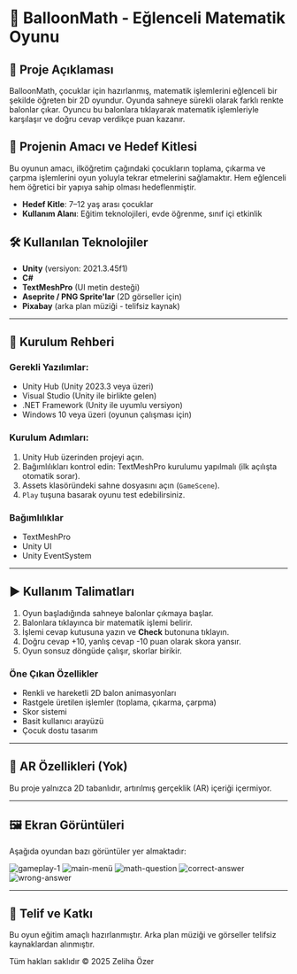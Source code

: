 # 🎈 BalloonMath - Eğlenceli Matematik Oyunu

## 📌 Proje Açıklaması

BalloonMath, çocuklar için hazırlanmış, matematik işlemlerini eğlenceli bir şekilde öğreten bir 2D oyundur. Oyunda sahneye sürekli olarak farklı renkte balonlar çıkar. Oyuncu bu balonlara tıklayarak matematik işlemleriyle karşılaşır ve doğru cevap verdikçe puan kazanır.

## 🎯 Projenin Amacı ve Hedef Kitlesi

Bu oyunun amacı, ilköğretim çağındaki çocukların toplama, çıkarma ve çarpma işlemlerini oyun yoluyla tekrar etmelerini sağlamaktır. Hem eğlenceli hem öğretici bir yapıya sahip olması hedeflenmiştir.

- **Hedef Kitle**: 7–12 yaş arası çocuklar
- **Kullanım Alanı**: Eğitim teknolojileri, evde öğrenme, sınıf içi etkinlik

## 🛠️ Kullanılan Teknolojiler

- **Unity** (versiyon: 2021.3.45f1)
- **C#**
- **TextMeshPro** (UI metin desteği)
- **Aseprite / PNG Sprite'lar** (2D görseller için)
- **Pixabay** (arka plan müziği - telifsiz kaynak)

---

## 🔧 Kurulum Rehberi

### Gerekli Yazılımlar:

- Unity Hub (Unity 2023.3 veya üzeri)
- Visual Studio (Unity ile birlikte gelen)
- .NET Framework (Unity ile uyumlu versiyon)
- Windows 10 veya üzeri (oyunun çalışması için)

### Kurulum Adımları:

1. Unity Hub üzerinden projeyi açın.
2. Bağımlılıkları kontrol edin: TextMeshPro kurulumu yapılmalı (ilk açılışta otomatik sorar).
3. Assets klasöründeki sahne dosyasını açın (`GameScene`).
4. `Play` tuşuna basarak oyunu test edebilirsiniz.

### Bağımlılıklar

- TextMeshPro
- Unity UI
- Unity EventSystem

---

## ▶️ Kullanım Talimatları

1. Oyun başladığında sahneye balonlar çıkmaya başlar.
2. Balonlara tıklayınca bir matematik işlemi belirir.
3. İşlemi cevap kutusuna yazın ve **Check** butonuna tıklayın.
4. Doğru cevap +10, yanlış cevap -10 puan olarak skora yansır.
5. Oyun sonsuz döngüde çalışır, skorlar birikir.

### Öne Çıkan Özellikler

- Renkli ve hareketli 2D balon animasyonları
- Rastgele üretilen işlemler (toplama, çıkarma, çarpma)
- Skor sistemi
- Basit kullanıcı arayüzü
- Çocuk dostu tasarım

---

## 🧠 AR Özellikleri (Yok)

Bu proje yalnızca 2D tabanlıdır, artırılmış gerçeklik (AR) içeriği içermiyor.

---

## 🖼️ Ekran Görüntüleri

Aşağıda oyundan bazı görüntüler yer almaktadır:

![gameplay-1](https://github.com/user-attachments/assets/bb1ee487-c98c-4f39-a234-498872322c0d)
![main-menü](https://github.com/user-attachments/assets/ccc067ec-bb3b-455c-be03-e31790b1b136)
![math-question](https://github.com/user-attachments/assets/c4db9063-684a-4c32-830a-6ea2a226ce8f)
![correct-answer](https://github.com/user-attachments/assets/f66be27a-9ba1-4ce8-b392-330e6ac60f4c)
![wrong-answer](https://github.com/user-attachments/assets/b80f2c38-d720-4f12-a51d-93df5c888019)



---

## 📜 Telif ve Katkı

Bu oyun eğitim amaçlı hazırlanmıştır. Arka plan müziği ve görseller telifsiz kaynaklardan alınmıştır.

Tüm hakları saklıdır © 2025 Zeliha Özer
